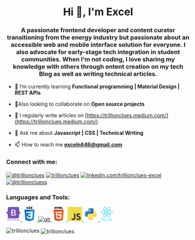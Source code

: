 <h1 align="center">Hi 👋, I'm Excel</h1>
<h3 align="center">A passionate frontend developer and content curator transitioning from the energy industry but passionate about an accessible web and mobile interface solution for everyone. I also advocate for early-stage tech integration in student communities. When I'm not coding, I love sharing my knowledge with others through ontent creation on my tech Blog as well as writing technical articles.</h3>

- 🔭 I’m currently learning **Functional programming | Material Design | REST APIs**

- 👯Also looking to collaborate on **Open source projects**

- 📝 I regularly write articles on [https://trillionclues.medium.com/](https://trillionclues.medium.com/)

- 💬 Ask me about **Javascript | CSS | Technical Writing**

- 📫 How to reach me **exceln646@gmail.com**

<h3 align="inline">Connect with me:</h3>
<p align="inline">
<a href="https://codepen.io/@trillionclues" target="blank"><img align="center" src="https://raw.githubusercontent.com/rahuldkjain/github-profile-readme-generator/master/src/images/icons/Social/codepen.svg" alt="@trillionclues" height="30" width="40" /></a>
<a href="https://twitter.com/trillionclues" target="blank"><img align="center" src="https://raw.githubusercontent.com/rahuldkjain/github-profile-readme-generator/master/src/images/icons/Social/twitter.svg" alt="trillionclues" height="30" width="40" /></a>
<a href="https://linkedin.com/in/linkedin.com/trillionclues-excel" target="blank"><img align="center" src="https://raw.githubusercontent.com/rahuldkjain/github-profile-readme-generator/master/src/images/icons/Social/linked-in-alt.svg" alt="linkedin.com/trillionclues-excel" height="30" width="40" /></a>
<a href="https://hashnode.com/@trillioncluess" target="blank"><img align="center" src="https://raw.githubusercontent.com/rahuldkjain/github-profile-readme-generator/master/src/images/icons/Social/hashnode.svg" alt="@trillioncluess" height="30" width="40" /></a>
</p>

<h3 align="inline">Languages and Tools:</h3>
<p align="inline"> <a href="https://getbootstrap.com" target="_blank" rel="noreferrer"> <img src="https://raw.githubusercontent.com/devicons/devicon/master/icons/bootstrap/bootstrap-plain-wordmark.svg" alt="bootstrap" width="40" height="40"/> </a> <a href="https://www.w3schools.com/css/" target="_blank" rel="noreferrer"> <img src="https://raw.githubusercontent.com/devicons/devicon/master/icons/css3/css3-original-wordmark.svg" alt="css3" width="40" height="40"/> </a> <a href="https://git-scm.com/" target="_blank" rel="noreferrer"> <img src="https://www.vectorlogo.zone/logos/git-scm/git-scm-icon.svg" alt="git" width="40" height="40"/> </a> <a href="https://www.w3.org/html/" target="_blank" rel="noreferrer"> <img src="https://raw.githubusercontent.com/devicons/devicon/master/icons/html5/html5-original-wordmark.svg" alt="html5" width="40" height="40"/> </a> <a href="https://developer.mozilla.org/en-US/docs/Web/JavaScript" target="_blank" rel="noreferrer"> <img src="https://raw.githubusercontent.com/devicons/devicon/master/icons/javascript/javascript-original.svg" alt="javascript" width="40" height="40"/> </a> <a href="https://www.python.org" target="_blank" rel="noreferrer"> <img src="https://raw.githubusercontent.com/devicons/devicon/master/icons/python/python-original.svg" alt="python" width="40" height="40"/> </a> <a href="https://reactjs.org/" target="_blank" rel="noreferrer"> <img src="https://raw.githubusercontent.com/devicons/devicon/master/icons/react/react-original-wordmark.svg" alt="react" width="40" height="40"/> </a> </p>

<p><img align="left" src="https://github-readme-stats.vercel.app/api/top-langs?username=trillionclues&show_icons=true&locale=en&layout=compact" alt="trillionclues" /></p>

<p>&nbsp;<img align="center" src="https://github-readme-stats.vercel.app/api?username=trillionclues&show_icons=true&locale=en" alt="trillionclues" /></p>
